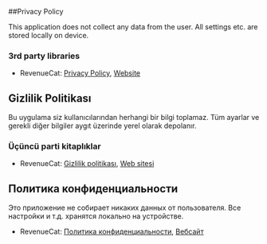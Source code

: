 ##Privacy Policy

This application does not collect any data from the user. All settings etc. are stored locally on device.

### 3rd party libraries

- RevenueCat: [Privacy Policy](https://www.revenuecat.com/privacy), [Website](https://www.revenuecat.com/)

## Gizlilik Politikası

Bu uygulama siz kullanıcılarından herhangi bir bilgi toplamaz. Tüm ayarlar ve gerekli diğer bilgiler aygıt üzerinde yerel olarak depolanır.

### Üçüncü parti kitaplıklar

- RevenueCat: [Gizlilik politikası](https://www.revenuecat.com/privacy), [Web sitesi](https://www.revenuecat.com/)

## Политика конфиденциальности

Это приложение не собирает никаких данных от пользователя. Все настройки и т.д. хранятся локально на устройстве.

- RevenueCat: [Политика конфиденциальности](https://www.revenuecat.com/privacy), [Вебсайт](https://www.revenuecat.com/)
